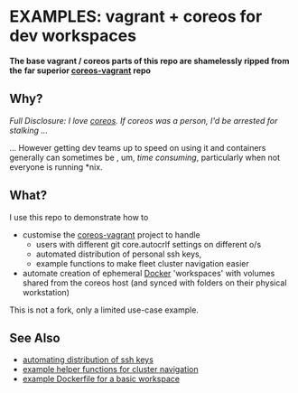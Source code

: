 # EXAMPLES: vagrant + coreos for dev workspaces

__The base vagrant / coreos parts of this repo are shamelessly ripped from the__
__far superior [coreos-vagrant](https://github.com/coreos/coreos-vagrant/) repo__ 

## Why?

_Full Disclosure: I love [coreos](https://coreos.com/using-coreos/). If coreos was a person, I'd be arrested for stalking ..._

... However getting dev teams up to speed on using it and containers generally can sometimes be
, um, _time consuming_, particularly when not everyone is running \*nix.

## What?

I use this repo to demonstrate how to
* customise the [coreos-vagrant](https://github.com/coreos/coreos-vagrant/) project to handle
  * users with different git core.autocrlf settings on different o/s
  * automated distribution of personal ssh keys, 
  * example functions to make fleet cluster navigation easier
* automate creation of ephemeral [Docker](https://www.docker.com/what-docker) 'workspaces'
  with volumes shared from the coreos host (and synced with folders on their physical workstation)

This is not a fork, only a limited use-case example.

## See Also

* [automating distribution of ssh keys](files/ssh_keys/README.ssh_keys.md)
* [example helper functions for cluster navigation](files/.bashrc)
* [example Dockerfile for a basic workspace](files/builds/docker/images/dev_basic/Dockerfile)

